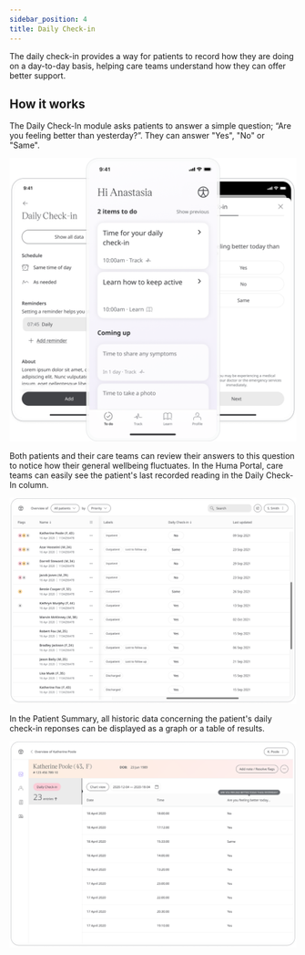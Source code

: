 ```yaml
---
sidebar_position: 4
title: Daily Check-in
---
```

	
The daily check-in provides a way for patients to record how they are doing on a day-to-day basis, helping care teams understand how they can offer better support.

## How it works

The Daily Check-In module asks patients to answer a simple question; “Are you feeling better than yesterday?”. They can answer "Yes", "No" or "Same".

![Responding to daily check in](./assets/daily-check-in.png)

Both patients and their care teams can review their answers to this question to notice how their general wellbeing fluctuates. In the Huma Portal, care teams can easily see the patient's last recorded reading in the Daily Check-In column.

![Daily check in in the Huma Portal](./assets/cp-patient-list-daily-check-in.png)

In the Patient Summary, all historic data concerning the patient's daily check-in reponses can be displayed as a graph or a table of results.

![Daily check in in the Huma Portal](./assets/cp-module-details-daily-check-in.png)
